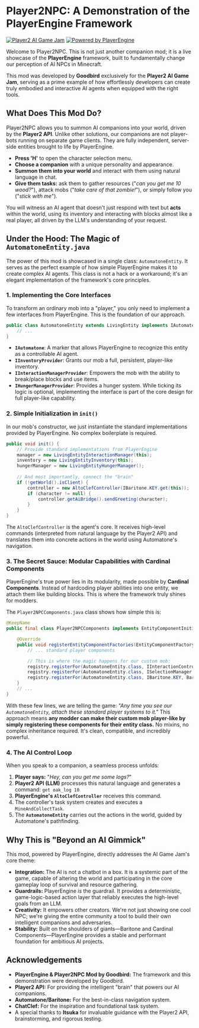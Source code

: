 # Player2NPC: A Demonstration of the PlayerEngine Framework

[![Player2 AI Game Jam](https://img.shields.io/badge/Player2-AI_Game_Jam-blueviolet)](https://itch.io/jam/ai-npc-jam)
[![Powered by PlayerEngine](https://img.shields.io/badge/Powered%20by-PlayerEngine-orange)](https://github.com/Ladysnake/Automatone/tree/1.20)

Welcome to Player2NPC. This is not just another companion mod; it is a live showcase of the **PlayerEngine** framework, built to fundamentally change our perception of AI NPCs in Minecraft.

This mod was developed by **Goodbird** exclusively for the **Player2 AI Game Jam**, serving as a prime example of how effortlessly developers can create truly embodied and interactive AI agents when equipped with the right tools.

## What Does This Mod Do?

Player2NPC allows you to summon AI companions into your world, driven by the **Player2 API**. Unlike other solutions, our companions are not player-bots running on separate game clients. They are fully independent, server-side entities brought to life by PlayerEngine.

*   **Press 'H'** to open the character selection menu.
*   **Choose a companion** with a unique personality and appearance.
*   **Summon them into your world** and interact with them using natural language in chat.
*   **Give them tasks:** ask them to gather resources ("*can you get me 10 wood?*"), attack mobs ("*take care of that zombie!*"), or simply follow you ("*stick with me*").

You will witness an AI agent that doesn't just respond with text but **acts** within the world, using its inventory and interacting with blocks almost like a real player, all driven by the LLM's understanding of your request.

## Under the Hood: The Magic of `AutomatoneEntity.java`

The power of this mod is showcased in a single class: `AutomatoneEntity`. It serves as the perfect example of how simple PlayerEngine makes it to create complex AI agents. This class is not a hack or a workaround; it's an elegant implementation of the framework's core principles.

### 1. Implementing the Core Interfaces

To transform an ordinary mob into a "player," you only need to implement a few interfaces from PlayerEngine. This is the foundation of our approach.

```java
public class AutomatoneEntity extends LivingEntity implements IAutomatone, IInventoryProvider, IInteractionManagerProvider, IHungerManagerProvider {
    // ...
}
```
*   **`IAutomatone`**: A marker that allows PlayerEngine to recognize this entity as a controllable AI agent.
*   **`IInventoryProvider`**: Grants our mob a full, persistent, player-like inventory.
*   **`IInteractionManagerProvider`**: Empowers the mob with the ability to break/place blocks and use items.
*   **`IHungerManagerProvider`**: Provides a hunger system. While ticking its logic is optional, implementing the interface is part of the core design for full player-like capability.

### 2. Simple Initialization in `init()`

In our mob's constructor, we just instantiate the standard implementations provided by PlayerEngine. No complex boilerplate is required.

```java
public void init() {
    // Provide standard implementations from PlayerEngine
    manager = new LivingEntityInteractionManager(this);
    inventory = new LivingEntityInventory(this);
    hungerManager = new LivingEntityHungerManager();
    
    // And most importantly, connect the "brain"
    if (!getWorld().isClient) {
        controller = new AltoClefController(IBaritone.KEY.get(this));
        if (character != null) {
            controller.getAiBridge().sendGreeting(character);
        }
    }
}
```
The `AltoClefController` is the agent's core. It receives high-level commands (interpreted from natural language by the Player2 API) and translates them into concrete actions in the world using Automatone's navigation.

### 3. The Secret Sauce: Modular Capabilities with Cardinal Components

PlayerEngine's true power lies in its modularity, made possible by **Cardinal Components**. Instead of hardcoding player abilities into one entity, we attach them like building blocks. This is where the framework truly shines for modders.

The `Player2NPCComponents.java` class shows how simple this is:

```java
@KeepName
public final class Player2NPCComponents implements EntityComponentInitializer, WorldComponentInitializer {

    @Override
    public void registerEntityComponentFactories(EntityComponentFactoryRegistry registry) {
        // ... standard player components

        // This is where the magic happens for our custom mob:
        registry.registerFor(AutomatoneEntity.class, IInteractionController.KEY, EntityInteractionController::new);
        registry.registerFor(AutomatoneEntity.class, ISelectionManager.KEY, SelectionManager::new);
        registry.registerFor(AutomatoneEntity.class, IBaritone.KEY, BaritoneAPI.getProvider().componentFactory());
    }
    // ...
}
```
With these few lines, we are telling the game: *"Any time you see our `AutomatoneEntity`, attach these standard player systems to it."* This approach means **any modder can make their custom mob player-like by simply registering these components for their entity class.** No mixins, no complex inheritance required. It's clean, compatible, and incredibly powerful.

### 4. The AI Control Loop

When you speak to a companion, a seamless process unfolds:
1.  **Player says:** "*Hey, can you get me some logs?*"
2.  **Player2 API (LLM)** processes this natural language and generates a command: `get oak_log 10`
3.  **PlayerEngine's `AltoClefController`** receives this command.
4.  The controller's task system creates and executes a `MineAndCollectTask`.
5.  The **`AutomatoneEntity`** carries out the actions in the world, guided by Automatone's pathfinding.

## Why This is "Beyond an AI Gimmick"

This mod, powered by PlayerEngine, directly addresses the AI Game Jam's core theme:

*   **Integration:** The AI is not a chatbot in a box. It is a systemic part of the game, capable of altering the world and participating in the core gameplay loop of survival and resource gathering.
*   **Guardrails:** PlayerEngine *is* the guardrail. It provides a deterministic, game-logic-based action layer that reliably executes the high-level goals from an LLM.
*   **Creativity:** It empowers other creators. We're not just showing one cool NPC; we're giving the entire community a tool to build their own intelligent companions and adversaries.
*   **Stability:** Built on the shoulders of giants—Baritone and Cardinal Components—PlayerEngine provides a stable and performant foundation for ambitious AI projects.

## Acknowledgements

*   **PlayerEngine & Player2NPC Mod by Goodbird:** The framework and this demonstration were developed by Goodbird.
*   **Player2 API:** For providing the intelligent "brain" that powers our AI companions.
*   **Automatone/Baritone:** For the best-in-class navigation system.
*   **ChatClef:** For the inspiration and foundational task system.
*   A special thanks to **Itsuka** for invaluable guidance with the Player2 API, brainstorming, and rigorous testing.